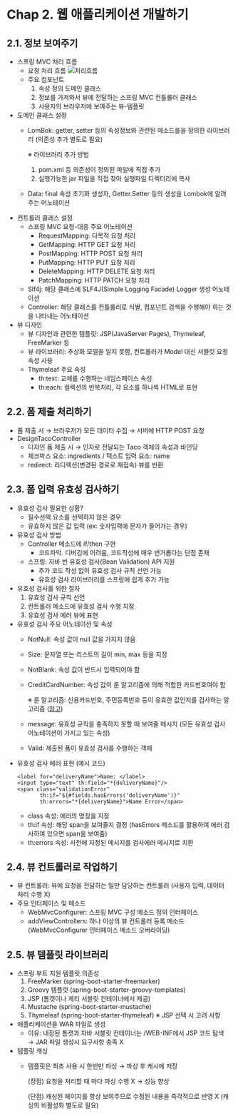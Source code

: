 # Chap 2. 웹 애플리케이션 개발하기
## 2.1. 정보 보여주기
* 스프링 MVC 처리 흐름
  * 요청 처리 흐름
  ![처리흐름](https://user-images.githubusercontent.com/19167273/183591669-52699b1f-d4da-4974-a120-e73e115de980.jpg)
  * 주요 컴포넌트
    1) 속성 정의 도메인 클래스
    2) 정보를 가져와서 뷰에 전달하는 스프링 MVC 컨틀롤러 클래스
    3) 사용자의 브라우저에 보여주는 뷰-템플릿
* 도메인 클래스 설정
  * LomBok: getter, setter 등의 속성정보와 관련된 메소드를을 정의한 라이브러리 (의존성 추가 별도로 필요)

    ※ 라이브러리 추가 방법
    1) pom.xml 등 의존성이 정의된 파일에 직접 추가
    2) 실행가능한 jar 파일을 직접 찾아 실행파일 디렉터리에 복사
  * Data: final 속성 초기화 생성자, Getter.Setter 등의 생성을 Lombok에 알려주는 어노테이션
* 컨트롤러 클래스 설정
  * 스프링 MVC 요청-대응 주요 어노테이션
    * RequestMapping: 다목적 요청 처리
    * GetMapping: HTTP GET 요청 처리
    * PostMapping: HTTP POST 요청 처리
    * PutMapping: HTTP PUT 요청 처리
    * DeleteMapping: HTTP DELETE 요청 처리
    * PatchMapping: HTTP PATCH 요청 처리
  * Slf4j: 해당 클래스에 SLF4J(Simple Logging Facade) Logger 생성 어노테이션
  * Controller: 해당 클래스를 컨틀롤러로 식별, 컴포넌트 검색을 수행해야 하는 것을 나타내는 어노테이션
* 뷰 디자인
  * 뷰 디자인과 관련한 템플릿: JSP(JavaServer Pages), Thymeleaf, FreeMarker 등
  * 뷰 라이브러리: 추상화 모델을 알지 못함, 컨트롤러가 Model 대신 서블릿 요청 속성 사용
  * Thymeleaf 주요 속성
    * th:text: 교체를 수행하는 네임스페이스 속성
    * th:each: 컬렉션의 반복처리, 각 요소를 하나씩 HTML로 표현

## 2.2. 폼 제출 처리하기
 * 폼 제출 시 → 브라우저가 모든 데이터 수집 → 서버에 HTTP POST 요청
 * DesignTacoController
   * 디자인 폼 제출 시 → 인자로 전달되는 Taco 객체의 속성과 바인딩
   * 체크박스 요소: ingredients / 텍스트 입력 요소: name
   * redirect: 리디렉션(변경된 경로로 재접속) 뷰를 반환

## 2.3. 폼 입력 유효성 검사하기
 * 유효성 검사 필요한 상황?
   * 필수선택 요소를 선택하지 않은 경우
   * 유효하지 않은 값 입력 (ex: 숫자입력에 문자가 들어가는 경우)
 * 유효성 검사 방법
   * Controller 메소드에 if/then 구현
     * 코드파악. 디버깅에 어려움, 코드작성에 매우 번거롭다는 단점 존재
   * 스프링: 자바 빈 유효성 검사(Bean Validation) API 지원
     * 추가 코드 작성 없이 유효성 검사 규칙 선언 가능
     * 유효성 검사 라이브러리를 스프링에 쉽게 추가 가능
 * 유효성 검사를 위한 절차
   1) 유효성 검사 규칙 선언
   2) 컨트롤러 메소드에 유효성 검사 수행 지정
   3) 유효성 검사 에러 뷰에 표현
 * 유효성 검사 주요 어노테이션 및 속성
   * NotNull: 속성 값이 null 값을 가지지 않음
   * Size: 문자열 또는 리스트의 길이 min, max 등을 지정
   * NotBlank: 속성 값이 반드시 입력되어야 함
   * CreditCardNumber: 속성 값이 룬 알고리즘에 의해 적합한 카드번호여야 함
 
     ※ 룬 알고리즘: 신용카드번호, 주민등록번호 등이 유효한 값인지를 검사하는 알고리즘 ([참고](https://m.blog.naver.com/jihye2340/220688812796))
   * message: 유효성 규칙을 충족하지 못할 때 보여줄 메시지 (모든 유효성 검사 어노테이션이 가지고 있는 속성)
   * Valid: 제출된 폼이 유효성 검사를 수행하는 객체
 * 유효성 검사 에러 표현 (예시 코드)
   ```
   <label for="deliveryName">Name: </label>
   <input type="text" th:field="*{deliveryName}"/>
   <span class="validationError"
          th:if="${#fields.hasErrors('deliveryName')}"
          th:errors="*{deliveryName}">Name Error</span>
   ```
   * class 속성: 에러의 명칭을 지정
   * th:if 속성: 해당 span을 보여줄지 결정 (hasErrors 메소드를 활용하여 에러 검사하여 있으면 span을 보여줌)
   * th:errors 속성: 사전에 지정된 메시지를 검사에러 메시지로 치환

## 2.4. 뷰 컨트롤러로 작업하기
 * 뷰 컨트롤러: 뷰에 요청을 전달하는 일만 담당하는 컨트롤러 (사용자 입력, 데이터 처리 수행 X)
 * 주요 인터페이스 및 메소드
   * WebMvcConfigurer: 스프링 MVC 구성 메소드 정의 인터페이스
   * addViewControllers: 하나 이상의 뷰 컨트롤러 등록 메소드 (WebMvcConfigurer 인터페이스 메소드 오버라이딩)

## 2.5. 뷰 템플릿 라이브러리
 * 스프링 부트 지원 템플릿.의존성
   1) FreeMarker (spring-boot-starter-freemarker)
   2) Groovy 템플릿 (spring-boot-starter-groovy-templates)
   3) JSP (톰캣이나 제티 서블릿 컨테이너에서 제공)
   4) Mustache (spring-boot-starter-mustache)
   5) Thymeleaf (spring-boot-starter-thymeleaf)
 ※ JSP 선택 시 고려 사항
 * 애플리케이션을 WAR 파일로 생성
   * 이유: 내장된 톰캣과 자바 서블릿 컨테이너는 /WEB-INF에서 JSP 코드 탐색 → JAR 파일 생성시 요구사항 충족 X
 * 템플릿 캐싱
   * 템플릿은 최초 사용 시 한번만 파싱 → 파싱 후 캐시에 저장

     (장점) 요청을 처리할 때 마다 파싱 수행 X → 성능 향상
     
     (단점) 캐싱된 페이지를 항상 보여주므로 수정된 내용을 즉각적으로 반영 X (캐싱의 비활성화 별도로 필요)